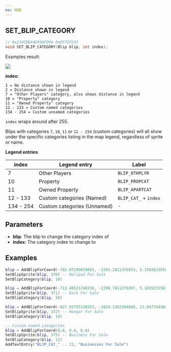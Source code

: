 ```yaml
---
ns: HUD
---
```

## SET_BLIP_CATEGORY

```c
// 0x234CDD44D996FD9A 0xEF72F533
void SET_BLIP_CATEGORY(Blip blip, int index);
```

Examples result:

![](https://i.imgur.com/skY6vAJ.png)


**index:**
```
1 = No distance shown in legend
2 = Distance shown in legend
7 = "Other Players" category, also shows distance in legend
10 = "Property" category
11 = "Owned Property" category
12 - 133 = Custom named categories
134 - 254 = Custom unnamed categories
```
`index` wraps around after 255.

Blips with categories `7`, `10`, `11` or `12 - 254` (custom categories) will all show under the specific categories listing in the map legend, regardless of sprite or name.


**Legend entries**

| index | Legend entry | Label |
| --- | --- | --- |
| 7 | Other Players | `BLIP_OTHPLYR` |
| 10 | Property | `BLIP_PROPCAT` |
| 11 | Owned Property | `BLIP_APARTCAT` |
| 12 - 133 | Custom categories (Named) | `BLIP_CAT_` + `index` |
| 134 - 254 | Custom categories (Unnamed) | `-` |


## Parameters
* **blip**: The blip to change the category index of
* **index**: The category index to change to

## Examples
```lua
blip = AddBlipForCoord(-702.97290039063, -1393.2911376953, 5.1502623558044)
SetBlipSprite(blip, 370) -- Helipad For Sale
SetBlipCategory(blip, 10)

blip = AddBlipForCoord(-712.40521240234, -1298.7811279297, 5.1019215583801)
SetBlipSprite(blip, 371) -- Dock For Sale
SetBlipCategory(blip, 10)

blip = AddBlipForCoord(-927.92755126953, -2824.1362304688, 13.947744369507)
SetBlipSprite(blip, 372) -- Hangar For Sale
SetBlipCategory(blip, 10)

-- Custom named categories
blip = AddBlipForCoord(0.0, 0.0, 0.0)
SetBlipSprite(blip, 375) -- Business For Sale
SetBlipCategory(blip, 12)
AddTextEntry("BLIP_CAT_" .. 12, "Businesses For Sale")
```

